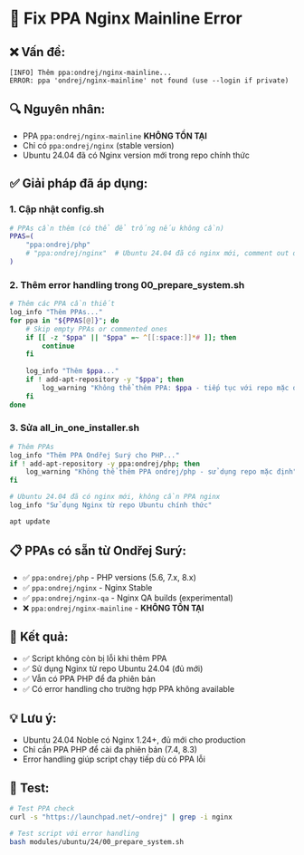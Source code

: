 # 🔧 Fix PPA Nginx Mainline Error

## ❌ Vấn đề:
```
[INFO] Thêm ppa:ondrej/nginx-mainline...
ERROR: ppa 'ondrej/nginx-mainline' not found (use --login if private)
```

## 🔍 Nguyên nhân:
- PPA `ppa:ondrej/nginx-mainline` **KHÔNG TỒN TẠI**
- Chỉ có `ppa:ondrej/nginx` (stable version)
- Ubuntu 24.04 đã có Nginx version mới trong repo chính thức

## ✅ Giải pháp đã áp dụng:

### 1. **Cập nhật config.sh**
```bash
# PPAs cần thêm (có thể để trống nếu không cần)
PPAS=(
    "ppa:ondrej/php"
    # "ppa:ondrej/nginx"  # Ubuntu 24.04 đã có nginx mới, comment out để dùng repo mặc định
)
```

### 2. **Thêm error handling trong 00_prepare_system.sh**
```bash
# Thêm các PPA cần thiết
log_info "Thêm PPAs..."
for ppa in "${PPAS[@]}"; do
    # Skip empty PPAs or commented ones
    if [[ -z "$ppa" || "$ppa" =~ ^[[:space:]]*# ]]; then
        continue
    fi
    
    log_info "Thêm $ppa..."
    if ! add-apt-repository -y "$ppa"; then
        log_warning "Không thể thêm PPA: $ppa - tiếp tục với repo mặc định"
    fi
done
```

### 3. **Sửa all_in_one_installer.sh**
```bash
# Thêm PPAs
log_info "Thêm PPA Ondřej Surý cho PHP..."
if ! add-apt-repository -y ppa:ondrej/php; then
    log_warning "Không thể thêm PPA ondrej/php - sử dụng repo mặc định"
fi

# Ubuntu 24.04 đã có nginx mới, không cần PPA nginx
log_info "Sử dụng Nginx từ repo Ubuntu chính thức"

apt update
```

## 📋 PPAs có sẵn từ Ondřej Surý:
- ✅ `ppa:ondrej/php` - PHP versions (5.6, 7.x, 8.x)
- ✅ `ppa:ondrej/nginx` - Nginx Stable
- ✅ `ppa:ondrej/nginx-qa` - Nginx QA builds (experimental)
- ❌ `ppa:ondrej/nginx-mainline` - **KHÔNG TỒN TẠI**

## 🎯 Kết quả:
- ✅ Script không còn bị lỗi khi thêm PPA
- ✅ Sử dụng Nginx từ repo Ubuntu 24.04 (đủ mới)
- ✅ Vẫn có PPA PHP để đa phiên bản
- ✅ Có error handling cho trường hợp PPA không available

## 💡 Lưu ý:
- Ubuntu 24.04 Noble có Nginx 1.24+, đủ mới cho production
- Chỉ cần PPA PHP để cài đa phiên bản (7.4, 8.3)
- Error handling giúp script chạy tiếp dù có PPA lỗi

## 🧪 Test:
```bash
# Test PPA check
curl -s "https://launchpad.net/~ondrej" | grep -i nginx

# Test script với error handling
bash modules/ubuntu/24/00_prepare_system.sh
```
